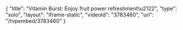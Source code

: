 {
    "title": "Vitamin Burst: Enjoy fruit power refreshment\u2122",
    "type": "solo",
    "layout": "iframe-static",
    "videoId": "3783460",
    "url": "\/tvpembed\/3783460"
}
